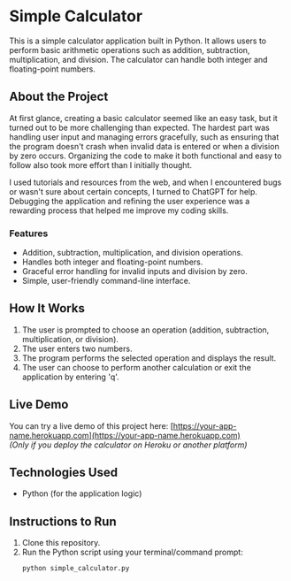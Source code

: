 # Simple Calculator

This is a simple calculator application built in Python. It allows users to perform basic arithmetic operations such as addition, subtraction, multiplication, and division. The calculator can handle both integer and floating-point numbers.

## About the Project

At first glance, creating a basic calculator seemed like an easy task, but it turned out to be more challenging than expected. The hardest part was handling user input and managing errors gracefully, such as ensuring that the program doesn't crash when invalid data is entered or when a division by zero occurs. Organizing the code to make it both functional and easy to follow also took more effort than I initially thought.

I used tutorials and resources from the web, and when I encountered bugs or wasn't sure about certain concepts, I turned to ChatGPT for help. Debugging the application and refining the user experience was a rewarding process that helped me improve my coding skills.

### Features
- Addition, subtraction, multiplication, and division operations.
- Handles both integer and floating-point numbers.
- Graceful error handling for invalid inputs and division by zero.
- Simple, user-friendly command-line interface.

## How It Works

1. The user is prompted to choose an operation (addition, subtraction, multiplication, or division).
2. The user enters two numbers.
3. The program performs the selected operation and displays the result.
4. The user can choose to perform another calculation or exit the application by entering 'q'.

## Live Demo

You can try a live demo of this project here: [https://your-app-name.herokuapp.com](https://your-app-name.herokuapp.com)  
*(Only if you deploy the calculator on Heroku or another platform)*

## Technologies Used
- Python (for the application logic)

## Instructions to Run

1. Clone this repository.
2. Run the Python script using your terminal/command prompt:
   ```bash
   python simple_calculator.py
